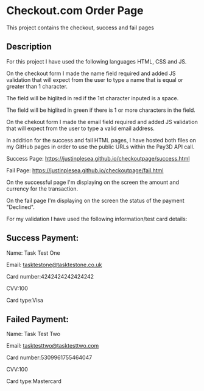 # Checkout.com Order Page

This project contains the checkout, success and fail pages

## Description

For this project I have used the following languages HTML, CSS and JS.

On the checkout form I made the name field required and added JS validation that will expect from the user to type a name that is equal or greater than 1 character.

The field will be higlited in red if the 1st character inputed is a space.
	
The field will be higlited in green if there is 1 or more characters in the field.

On the chekout form I made the email field required and added JS validation that will expect from the user to type a valid email address.

In addition for the success and fail HTML pages, I have hosted both files on my GitHub pages in order to use the public URLs within the Pay3D API call.

Success Page: https://justinplesea.github.io/checkoutpage/success.html

Fail Page: https://justinplesea.github.io/checkoutpage/fail.html

On the successful page I'm displaying on the screen the amount and currency for the transaction.

On the fail page I'm displaying on the screen the status of the payment "Declined".

For my validation I have used the following information/test card details:

Success Payment:
------------------
Name: Task Test One

Email: tasktestone@tasktestone.co.uk

Card number:4242424242424242

CVV:100

Card type:Visa


Failed Payment:
------------------
Name: Task Test Two

Email: tasktesttwo@tasktesttwo.com

Card number:5309961755464047

CVV:100

Card type:Mastercard
